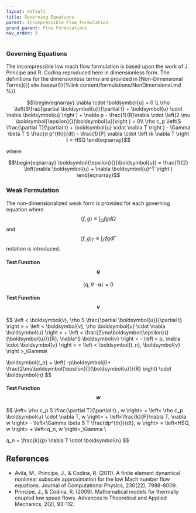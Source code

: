 ```yaml
---
layout: default
title: Governing Equations
parent: Incompressible Flow Formulation
grand_parent: Flow Formulations
nav_order: 3
---
```


### Governing Equations
The incompressible low mach flow formulation is based upon the work of J. Principe and R. Codina reproduced here in dimensionless form.  The definitions for the dimensionless terms are provided in [Non-Dimensional Terms]({{ site.baseurl}}{%link content/formulations/NonDimensional.md %}).

$$\begin{eqnarray}
\nabla \cdot \boldsymbol{u} = 0 \\
\rho \left(S\frac{\partial \boldsymbol{u}}{\partial t} + \boldsymbol{u} \cdot \nabla \boldsymbol{u} \right ) + \nabla p - \frac{1}{R}\nabla \cdot \left(2 \mu \boldsymbol{\epsilon}{}(\boldsymbol{u})\right ) = 0\\
\rho c_p \left(S \frac{\partial T}{\partial t} + \boldsymbol{u} \cdot \nabla T \right ) - \Gamma \beta T S \frac{d p^{th}}{dt} - \frac{1}{P} \nabla \cdot \left (k \nabla T \right ) = HSQ
\end{eqnarray}$$

where:

$$\begin{eqnarray}
\boldsymbol{\epsilon}{}(\boldsymbol{u}) = \frac{1}{2} \left(\nabla \boldsymbol{u} + \nabla \boldsymbol{u}^T \right )
\end{eqnarray}$$

### Weak Formulation
The non-dimensionalized weak form is provided for each governing equation where $$\left < f , g \right >  \equiv \int_{\Omega}^{} f g d\Omega$$ and $$\left < f , g \right >_\Gamma  \equiv \int_{\Gamma}^{} f g d\Gamma $$ notation is introduced.
#### Test Function $$q$$

$$ \left < q, \nabla \cdot  \boldsymbol{u} \right > = 0 $$

#### Test Function $$v$$

$$
\left < \boldsymbol{v}, \rho S \frac{\partial \boldsymbol{u}}{\partial t} \right > + \left < \boldsymbol{v}, \rho \boldsymbol{u} \cdot \nabla \boldsymbol{u} \right > + \left < \frac{2\mu\boldsymbol{\epsilon}{}(\boldsymbol{u})}{R}, \nabla^S \boldsymbol{v}  \right > - \left < p, \nabla \cdot \boldsymbol{v} \right > =  \left < \boldsymbol{t_n}, \boldsymbol{v} \right >_\Gamma\\

\boldsymbol{t_n} = \left( -p\boldsymbol{I}+ \frac{2\mu\boldsymbol{\epsilon}{}(\boldsymbol{u})}{R} \right) \cdot \boldsymbol{n}
$$

#### Test Function $$w$$

$$
\left< \rho c_p S \frac{\partial T}{\partial t} , w \right> + \left< \rho c_p \boldsymbol{u} \cdot \nabla T, w \right> + \left<\frac{k}{P}\nabla T, \nabla w \right> - \left<\Gamma \beta S T \frac{dp^{th}}{dt}, w \right> = \left<HSQ, w \right> + \left<q_n, w \right>_\Gamma \\

q_n = \frac{k}{p} \nabla T \cdot \boldsymbol{n}
$$

## References
 - Avila, M., Principe, J., & Codina, R. (2011). A finite element dynamical nonlinear subscale approximation for the low Mach number flow equations. Journal of Computational Physics, 230(22), 7988-8009.
 - Principe, J., & Codina, R. (2009). Mathematical models for thermally coupled low speed flows. Advances in Theoretical and Applied Mechanics, 2(2), 93-112.
